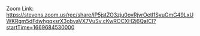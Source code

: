Zoom Link: https://stevens.zoom.us/rec/share/iP5jstZO3zju0ovRjvrOetl1SyuGmG49LxUWKRgm5dFdwhgqxsrX3obvaVX7VuSv.cKwROCXH2j6QaICI?startTime=1669684530000 
